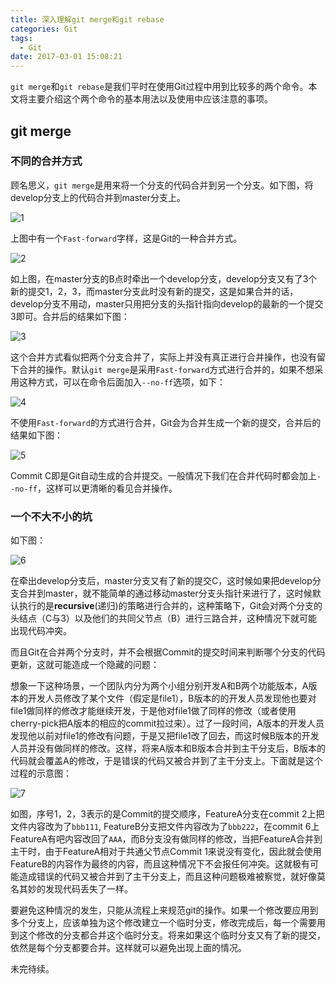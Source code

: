 ```yaml
---
title: 深入理解git merge和git rebase
categories: Git
tags:
  - Git
date: 2017-03-01 15:08:21
---
```


`git merge`和`git rebase`是我们平时在使用Git过程中用到比较多的两个命令。本文将主要介绍这个两个命令的基本用法以及使用中应该注意的事项。

## git merge

### 不同的合并方式

顾名思义，`git merge`是用来将一个分支的代码合并到另一个分支。如下图，将develop分支上的代码合并到master分支上。

![1](http://oldblog.shicishuzhai.com/dafea7a6a7e2ce161b7b941ad4474186.png)

上图中有一个`Fast-forward`字样，这是Git的一种合并方式。

![2](http://oldblog.shicishuzhai.com/31c51a26b1165b47797425e5d34a04a4.png)

如上图，在master分支的B点时牵出一个develop分支，develop分支又有了3个新的提交1，2，3，而master分支此时没有新的提交，这是如果合并的话，develop分支不用动，master只用把分支的头指针指向develop的最新的一个提交3即可。合并后的结果如下图：

![3](http://oldblog.shicishuzhai.com/44379a35e3a385da59d1d996efd017bb.png)

这个合并方式看似把两个分支合并了，实际上并没有真正进行合并操作，也没有留下合并的操作。默认`git merge`是采用`Fast-forward`方式进行合并的，如果不想采用这种方式，可以在命令后面加入`--no-ff`选项，如下：

![4](http://oldblog.shicishuzhai.com/161174b53c54146aa465eacf41140787.png)

不使用`Fast-forward`的方式进行合并，Git会为合并生成一个新的提交，合并后的结果如下图：

![5](http://oldblog.shicishuzhai.com/091081cb40b5eedbc5dc4ab2c8e4e13e.png)

Commit C即是Git自动生成的合并提交。一般情况下我们在合并代码时都会加上`--no-ff`，这样可以更清晰的看见合并操作。

### 一个不大不小的坑

如下图：

![6](http://oldblog.shicishuzhai.com/e92aed55a7593922b525c2723894b202.png)

 在牵出develop分支后，master分支又有了新的提交C，这时候如果把develop分支合并到master，就不能简单的通过移动master分支头指针来进行了，这时候默认执行的是**recursive**(递归)的策略进行合并的，这种策略下，Git会对两个分支的头结点（C与3）以及他们的共同父节点（B）进行三路合并，这种情况下就可能出现代码冲突。

 而且Git在合并两个分支时，并不会根据Commit的提交时间来判断哪个分支的代码更新，这就可能造成一个隐藏的问题：

 想象一下这种场景，一个团队内分为两个小组分别开发A和B两个功能版本，A版本的开发人员修改了某个文件（假定是file1），B版本的的开发人员发现他也要对file1做同样的修改才能继续开发，于是他对file1做了同样的修改（或者使用cherry-pick把A版本的相应的commit拉过来）。过了一段时间，A版本的开发人员发现他以前对file1的修改有问题，于是又把file1改了回去，而这时候B版本的开发人员并没有做同样的修改。这样，将来A版本和B版本合并到主干分支后，B版本的代码就会覆盖A的修改，于是错误的代码又被合并到了主干分支上。下面就是这个过程的示意图：

![7](http://oldblog.shicishuzhai.com/51b92d9f3934ffa53a1f2c9770a9895f.png)

如图，序号1，2，3表示的是Commit的提交顺序，FeatureA分支在commit 2上把文件内容改为了`bbb111`, FeatureB分支把文件内容改为了`bbb222`，在commit 6上FeatureA有吧内容改回了`AAA`，而B分支没有做同样的修改，当把FeatureA合并到主干时，由于FeatureA相对于共通父节点Commit 1来说没有变化，因此就会使用FeatureB的内容作为最终的内容，而且这种情况下不会报任何冲突。这就极有可能造成错误的代码又被合并到了主干分支上，而且这种问题极难被察觉，就好像莫名其妙的发现代码丢失了一样。

要避免这种情况的发生，只能从流程上来规范git的操作。如果一个修改要应用到多个分支上，应该单独为这个修改建立一个临时分支，修改完成后，每一个需要用到这个修改的分支都合并这个临时分支。将来如果这个临时分支又有了新的提交，依然是每个分支都要合并。这样就可以避免出现上面的情况。

未完待续。
